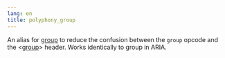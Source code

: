 ```yaml
---
lang: en
title: polyphony_group
---
```

An alias for [group](group) to reduce the confusion between the `group` opcode
and the <[group](/headers/group)> header. Works identically to group in ARIA.
